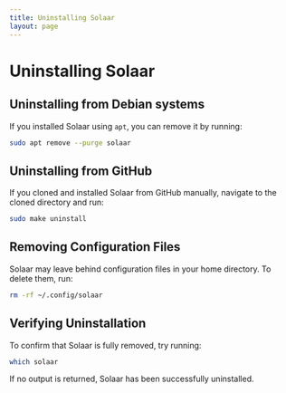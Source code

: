 ```yaml
---
title: Uninstalling Solaar
layout: page
---
```


# Uninstalling Solaar

## Uninstalling from Debian systems

If you installed Solaar using `apt`, you can remove it by running:

```bash
sudo apt remove --purge solaar
```

## Uninstalling from GitHub

If you cloned and installed Solaar from GitHub manually, navigate to the cloned directory and run:

```bash
sudo make uninstall
```

## Removing Configuration Files

Solaar may leave behind configuration files in your home directory. To delete them, run:

```bash
rm -rf ~/.config/solaar
```

## Verifying Uninstallation

To confirm that Solaar is fully removed, try running:

```bash
which solaar
```

If no output is returned, Solaar has been successfully uninstalled.
